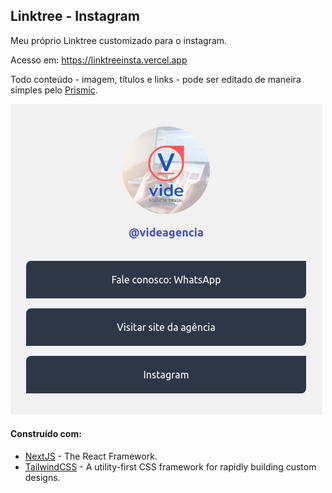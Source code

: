 ## Linktree - Instagram

Meu próprio Linktree customizado para o instagram.

Acesso em: https://linktreeinsta.vercel.app

Todo conteúdo - imagem, títulos e links - pode ser editado de maneira simples pelo [Prismic](https://prismic.io/).

![Preview](https://github.com/davischoll/linktreeinsta/blob/master/linktreeinsta.png?raw=true)

#### Construído com:

* [NextJS](https://nextjs.org/) - The React Framework.
* [TailwindCSS](https://tailwindcss.com/) - A utility-first CSS framework for rapidly building custom designs.
